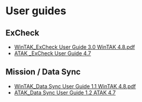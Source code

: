 # User guides
## ExCheck
- [WinTAK_ExCheck User Guide 3.0 WinTAK 4.8.pdf](https://github.com/FreeTAKTeam/FreeTAKServer-User-Docs/files/11017759/WinTAK_ExCheck.User.Guide.3.0.WinTAK.4.8.pdf)
- [ATAK _ExCheck User Guide 4.7](https://github.com/FreeTAKTeam/FreeTAKServer-User-Docs/blob/main/docs/tools/Manuals/ATAK_ExCheck_User_Guide_1.1_ATAK_4.8.pdf)
## Mission / Data Sync
- [WinTAK_Data Sync User Guide 1.1 WinTAK 4.8.pdf](https://github.com/FreeTAKTeam/FreeTAKServer-User-Docs/files/11017760/WinTAK_Data.Sync.User.Guide.1.1.WinTAK.4.8.pdf)
- [ATAK_Data Sync User Guide 1.2 ATAK 4.7](https://github.com/FreeTAKTeam/FreeTAKServer-User-Docs/blob/main/docs/tools/Manuals/ATAK_Data_Sync_User_Guide_Version_1.3_ATAK_4.8.pdf)
